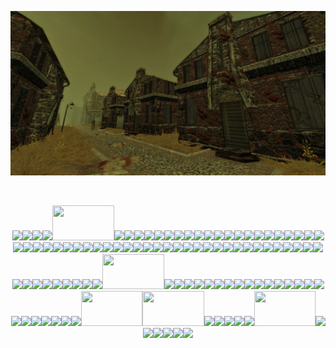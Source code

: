 <p align="center"><img src="Pathologic-boils.jpg"></p>
<br>
<p align="center"> <image src="re1 2.png"><image src="re1.webp"><image src="dead wesker.webp"><image src="stars.webp"><image src="re2 2.jpg" width="99" height="56"><image src="re2.png"><image src="re3.png"><image src="re4logo.gif"><image src="re4 2.gif"><image src="re4.png"><image src="re5.jpg"><image src="wesker.webp"><image src="re7.gif"><image src="daeho.webp"><image src="hi thanos.webp"><image src="thanos.webp"><image src="i love yaoi.png"><image src="oh god.gif"><image src="untildawn.gif"><image src="untildawn2.gif"><image src="chris.gif"><image src="josh.png"><image src="sh.png"><image src="harry mason.png"><image src="sh2.png"><image src="james.png"><image src="sh3.png"><image src="heather mason.png"><image src="funger.png"><image src="cahara.png"><image src="ragnvaldr.png"><image src="enki.png"><image src="darce.png"><image src="levi.png"><image src="outlast.png"><image src="outlast 2.gif"><image src="jsr.png"><image src="pathologic.gif"><image src="bayonetta.png"><image src="bayonetta3.jpg"><image src="bayonetta2.gif"><image src="fiona.gif"><image src="daniella.png"><image src="jazzpunk.png"><image src="editor.png"><image src="shadow.gif"><image src="spore.gif"><image src="bigbang.png"><image src="baebae.webp"><image src="top.webp"><image src="blalaa.png"><image src="specimen.png"><image src="cure.png"><image src="rob.png"><image src="siouxsie1.png"><image src="siouxsie.webp"><image src="sisters of mercy.png"><image src="psychonaut4.gif"><image src="adamant.png"><image src="cramps.png"><image src="ghosting.png"><image src="switchblade.gif"><image src="london after midnight.png"><image src="christian death.png"><image src="cocteau twins.gif"><image src="kmfdm.gif"><image src="chemlab.png" width="99" height="56"><image src="descendents.png"><image src="donnie darko.png"><image src="donnie.webp"><image src="cinemascene.png"><image src="fight club.webp"><image src="end.webp"><image src="brokeback 2.webp"><image src="brokeback 1.webp"><image src="ferris.gif"><image src="napoleon.gif"><image src="mars attacks.png"><image src="eraserhead.gif"><image src="edward.png"><image src="scissorhands.gif"><image src="yugioh.png"><image src="yami.png"><image src="akira.png"><image src="tetsuo.gif"><image src="kaneda.gif"><image src="berserk.png"><image src="casca.png"><image src="jjba.gif"><image src="narancia.jpg"><image src="una.webp" width="98" height="56"><image src="yaoi.jpg" width="99" height="56"><image src="losilluminados.jpg"><image src="LOL.png"><image src="hi_henry.png"><image src="fred.png"><image src="zombies.webp"><image src="movies.jpg" width="98" height="56"><image src="phys media.png"><image src="music.jpg"><image src="hater.png"><image src="oomfs.gif"><image src="stamps.png"><image src="steam happy.webp">
  
